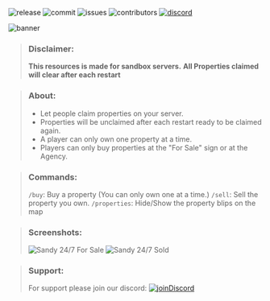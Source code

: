 ![release](https://img.shields.io/github/release/Prefech/Prefech_Properties.png)
![commit](https://img.shields.io/github/last-commit/Prefech/Prefech_Properties)
![issues](https://img.shields.io/github/issues/Prefech/Prefech_Properties.png)
![contributors](https://img.shields.io/github/contributors/Prefech/Prefech_Properties.png)
[![discord](https://discordapp.com/api/guilds/721339695199682611/widget.png)](https://discord.gg/prefech)

![banner](https://prefech.com/i/Prefech%20Properties.png)
> ### Disclaimer:
> **This resources is made for sandbox servers.**
> **All Properties claimed will clear after each restart**

> ### About:
> - Let people claim properties on your server.
> - Properties will be unclaimed after each restart ready to be claimed again.
> - A player can only own one property at a time.
> - Players can only buy properties at the "For Sale" sign or at the Agency.

> ### Commands:
> `/buy`: Buy a property (You can only own one at a time.)
> `/sell`: Sell the property you own.
> `/properties`: Hide/Show the property blips on the map

> ### Screenshots:
> ![Sandy 24/7 For Sale](https://prefech.com/i/5af880b0-3e53-4bef-9d54-5ce35ddbc086)
> ![Sandy 24/7 Sold](https://prefech.com/i/770c7ff4-f43e-4f30-b0e7-942a126e2078)

> ### Support:
> For support please join our discord:
> [![joinDiscord](https://discordapp.com/api/guilds/721339695199682611/widget.png)](https://discord.gg/prefech)